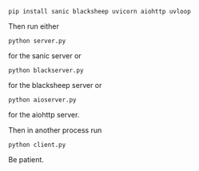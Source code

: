 ```
pip install sanic blacksheep uvicorn aiohttp uvloop
```

Then run either

```
python server.py
```
for the sanic server or

```
python blackserver.py
```
for the blacksheep server  or

```
python aioserver.py
```
for the aiohttp server.

Then in another process run

```
python client.py
```

Be patient.
